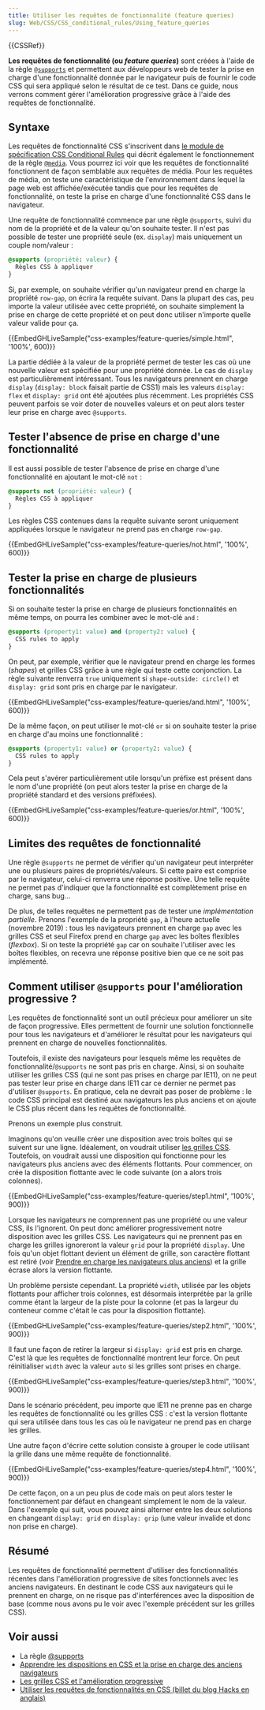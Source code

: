 ```yaml
---
title: Utiliser les requêtes de fonctionnalité (feature queries)
slug: Web/CSS/CSS_conditional_rules/Using_feature_queries
---
```


{{CSSRef}}

**Les requêtes de fonctionnalité (ou _feature queries_)** sont créées à l'aide de la règle [`@supports`](/fr/docs/Web/CSS/@supports) et permettent aux développeurs web de tester la prise en charge d'une fonctionnalité donnée par le navigateur puis de fournir le code CSS qui sera appliqué selon le résultat de ce test. Dans ce guide, nous verrons comment gérer l'amélioration progressive grâce à l'aide des requêtes de fonctionnalité.

## Syntaxe

Les requêtes de fonctionnalité CSS s'inscrivent dans [le module de spécification CSS Conditional Rules](https://drafts.csswg.org/css-conditional-3/) qui décrit également le fonctionnement de la règle [`@media`](/fr/docs/Web/CSS/@media). Vous pourrez ici voir que les requêtes de fonctionnalité fonctionnent de façon semblable aux requêtes de média. Pour les requêtes de média, on teste une caractéristique de l'environnement dans lequel la page web est affichée/exécutée tandis que pour les requêtes de fonctionnalité, on teste la prise en charge d'une fonctionnalité CSS dans le navigateur.

Une requête de fonctionnalité commence par une règle `@supports`, suivi du nom de la propriété et de la valeur qu'on souhaite tester. Il n'est pas possible de tester une propriété seule (ex. `display`) mais uniquement un couple nom/valeur :

```css
@supports (propriété: valeur) {
  Règles CSS à appliquer
}
```

Si, par exemple, on souhaite vérifier qu'un navigateur prend en charge la propriété `row-gap`, on écrira la requête suivant. Dans la plupart des cas, peu importe la valeur utilisée avec cette propriété, on souhaite simplement la prise en charge de cette propriété et on peut donc utiliser n'importe quelle valeur valide pour ça.

{{EmbedGHLiveSample("css-examples/feature-queries/simple.html", '100%', 600)}}

La partie dédiée à la valeur de la propriété permet de tester les cas où une nouvelle valeur est spécifiée pour une propriété donnée. Le cas de `display` est particulièrement intéressant. Tous les navigateurs prennent en charge `display` (`display: block` faisait partie de CSS1) mais les valeurs `display: flex` et `display: grid` ont été ajoutées plus récemment. Les propriétés CSS peuvent parfois se voir doter de nouvelles valeurs et on peut alors tester leur prise en charge avec `@supports`.

## Tester l'absence de prise en charge d'une fonctionnalité

Il est aussi possible de tester l'absence de prise en charge d'une fonctionnalité en ajoutant le mot-clé `not` :

```css
@supports not (propriété: valeur) {
  Règles CSS à appliquer
}
```

Les règles CSS contenues dans la requête suivante seront uniquement appliquées lorsque le navigateur ne prend pas en charge `row-gap`.

{{EmbedGHLiveSample("css-examples/feature-queries/not.html", '100%', 600)}}

## Tester la prise en charge de plusieurs fonctionnalités

Si on souhaite tester la prise en charge de plusieurs fonctionnalités en même temps, on pourra les combiner avec le mot-clé `and` :

```css
@supports (property1: value) and (property2: value) {
  CSS rules to apply
}
```

On peut, par exemple, vérifier que le navigateur prend en charge les formes (_shapes_) et grilles CSS grâce à une règle qui teste cette conjonction. La règle suivante renverra `true` uniquement si `shape-outside: circle()` et `display: grid` sont pris en charge par le navigateur.

{{EmbedGHLiveSample("css-examples/feature-queries/and.html", '100%', 600)}}

De la même façon, on peut utiliser le mot-clé `or` si on souhaite tester la prise en charge d'au moins une fonctionnalité :

```css
@supports (property1: value) or (property2: value) {
  CSS rules to apply
}
```

Cela peut s'avérer particulièrement utile lorsqu'un préfixe est présent dans le nom d'une propriété (on peut alors tester la prise en charge de la propriété standard et des versions préfixées).

{{EmbedGHLiveSample("css-examples/feature-queries/or.html", '100%', 600)}}

## Limites des requêtes de fonctionnalité

Une règle `@supports` ne permet de vérifier qu'un navigateur peut interpréter une ou plusieurs paires de propriétés/valeurs. Si cette paire est comprise par le navigateur, celui-ci renverra une réponse positive. Une telle requête ne permet pas d'indiquer que la fonctionnalité est complètement prise en charge, sans bug…

De plus, de telles requêtes ne permettent pas de tester une _implémentation partielle_. Prenons l'exemple de la propriété `gap`, à l'heure actuelle (novembre 2019) : tous les navigateurs prennent en charge `gap` avec les grilles CSS et seul Firefox prend en charge `gap` avec les boîtes flexibles (_flexbox_). Si on teste la propriété `gap` car on souhaite l'utiliser avec les boîtes flexibles, on recevra une réponse positive bien que ce ne soit pas implémenté.

## Comment utiliser `@supports` pour l'amélioration progressive ?

Les requêtes de fonctionnalité sont un outil précieux pour améliorer un site de façon progressive. Elles permettent de fournir une solution fonctionnelle pour tous les navigateurs et d'améliorer le résultat pour les navigateurs qui prennent en charge de nouvelles fonctionnalités.

Toutefois, il existe des navigateurs pour lesquels même les requêtes de fonctionnalité/`@supports` ne sont pas pris en charge. Ainsi, si on souhaite utiliser les grilles CSS (qui ne sont pas prises en charge par IE11), on ne peut pas tester leur prise en charge dans IE11 car ce dernier ne permet pas d'utiliser `@supports`. En pratique, cela ne devrait pas poser de problème : le code CSS principal est destiné aux navigateurs les plus anciens et on ajoute le CSS plus récent dans les requêtes de fonctionnalité.

Prenons un exemple plus construit.

Imaginons qu'on veuille créer une disposition avec trois boîtes qui se suivent sur une ligne. Idéalement, on voudrait utiliser [les grilles CSS](/fr/docs/Web/CSS/CSS_grid_layout). Toutefois, on voudrait aussi une disposition qui fonctionne pour les navigateurs plus anciens avec des éléments flottants. Pour commencer, on crée la disposition flottante avec le code suivante (on a alors trois colonnes).

{{EmbedGHLiveSample("css-examples/feature-queries/step1.html", '100%', 900)}}

Lorsque les navigateurs ne comprennent pas une propriété ou une valeur CSS, ils l'ignorent. On peut donc améliorer progressivement notre disposition avec les grilles CSS. Les navigateurs qui ne prennent pas en charge les grilles ignoreront la valeur `grid` pour la propriété `display`. Une fois qu'un objet flottant devient un élément de grille, son caractère flottant est retiré (voir [Prendre en charge les navigateurs plus anciens](/fr/docs/Learn_web_development/Core/CSS_layout/Supporting_Older_Browsers)) et la grille écrase alors la version flottante.

Un problème persiste cependant. La propriété `width`, utilisée par les objets flottants pour afficher trois colonnes, est désormais interprétée par la grille comme étant la largeur de la piste pour la colonne (et pas la largeur du conteneur comme c'était le cas pour la disposition flottante).

{{EmbedGHLiveSample("css-examples/feature-queries/step2.html", '100%', 900)}}

Il faut une façon de retirer la largeur si `display: grid` est pris en charge. C'est là que les requêtes de fonctionnalité montrent leur force. On peut réinitialiser `width` avec la valeur `auto` si les grilles sont prises en charge.

{{EmbedGHLiveSample("css-examples/feature-queries/step3.html", '100%', 900)}}

Dans le scénario précédent, peu importe que IE11 ne prenne pas en charge les requêtes de fonctionnalité ou les grilles CSS : c'est la version flottante qui sera utilisée dans tous les cas où le navigateur ne prend pas en charge les grilles.

Une autre façon d'écrire cette solution consiste à grouper le code utilisant la grille dans une même requête de fonctionnalité.

{{EmbedGHLiveSample("css-examples/feature-queries/step4.html", '100%', 900)}}

De cette façon, on a un peu plus de code mais on peut alors tester le fonctionnement par défaut en changeant simplement le nom de la valeur. Dans l'exemple qui suit, vous pouvez ainsi alterner entre les deux solutions en changeant `display: grid` en `display: grip` (une valeur invalide et donc non prise en charge).

## Résumé

Les requêtes de fonctionnalité permettent d'utiliser des fonctionnalités récentes dans l'amélioration progressive de sites fonctionnels avec les anciens navigateurs. En destinant le code CSS aux navigateurs qui le prennent en charge, on ne risque pas d'interférences avec la disposition de base (comme nous avons pu le voir avec l'exemple précédent sur les grilles CSS).

## Voir aussi

- La règle [@supports](/fr/docs/Web/CSS/@supports)
- [Apprendre les dispositions en CSS et la prise en charge des anciens navigateurs](/fr/docs/Learn_web_development/Core/CSS_layout/Supporting_Older_Browsers)
- [Les grilles CSS et l'amélioration progressive](/fr/docs/conflicting/Web/CSS/CSS_grid_layout)
- [Utiliser les requêtes de fonctionnalités en CSS (billet du blog Hacks en anglais)](https://hacks.mozilla.org/2016/08/using-feature-queries-in-css/)
